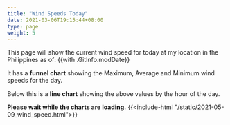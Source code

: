 ```yaml
---
title: "Wind Speeds Today"
date: 2021-03-06T19:15:44+08:00
type: page
weight: 5
---
```

This page will show the current wind speed for today at my location in the Philippines as of: {{with .GitInfo.modDate}}

It has a **funnel chart** showing the Maximum, Average and Minimum wind speeds for the day.

Below this is a **line chart** showing the above values by the hour of the day.

**Please wait while the charts are loading.**
{{<include-html "/static/2021-05-09_wind_speed.html">}}
